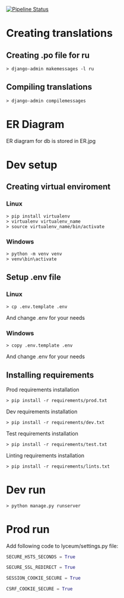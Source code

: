 [![Pipeline Status](https://gitlab.crja72.ru/django_2023/students/201154-itq-dev-47231/badges/main/pipeline.svg)](https://gitlab.crja72.ru/django_2023/students/201154-itq-dev-47231/-/pipelines)

# Creating translations
## Creating .po file for ru
```
> django-admin makemessages -l ru
```
## Compiling translations
```
> django-admin compilemessages
```

# ER Diagram
ER diagram for db is stored in ER.jpg
# Dev setup
## Creating virtual enviroment
### Linux
```
> pip install virtualenv
> virtualenv virtualenv_name
> source virtualenv_name/bin/activate
```
### Windows
```
> python -m venv venv
> venv\bin\activate
```
## Setup .env file
### Linux
```
> cp .env.template .env
```
And change .env for your needs
### Windows
```
> copy .env.template .env
```
And change .env for your needs

## Installing requirements
Prod requirements installation
```
> pip install -r requirements/prod.txt
```
Dev requirements installation
```
> pip install -r requirements/dev.txt
```
Test requirements installation
```
> pip install -r requirements/test.txt
```
Linting requirements installation
```
> pip install -r requirements/lints.txt
```

# Dev run
```
> python manage.py runserver
```

# Prod run
Add following code to lyceum/settings.py file:
```python
SECURE_HSTS_SECONDS = True

SECURE_SSL_REDIRECT = True

SESSION_COOKIE_SECURE = True

CSRF_COOKIE_SECURE = True
```